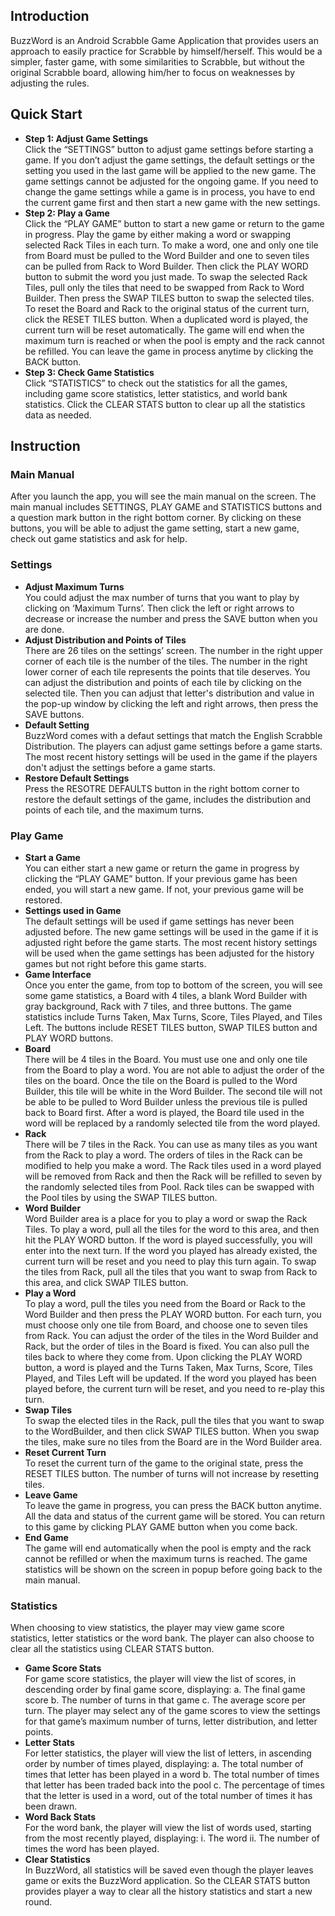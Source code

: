 ## Introduction

BuzzWord is an Android Scrabble Game Application that provides users an approach to easily practice for Scrabble by himself/herself. This would be a simpler, faster game, with some similarities to Scrabble, but without the original Scrabble board, allowing him/her to focus on weaknesses by adjusting the rules.

## Quick Start

* **Step 1: Adjust Game Settings** <br>
Click the “SETTINGS” button to adjust game settings before starting a game. If you don’t adjust the game settings, the default settings or the setting you used in the last game will be applied to the new game. The game settings cannot be adjusted for the ongoing game. If you need to change the game settings while a game is in process, you have to end the current game first and then start a new game with the new settings.
* **Step 2: Play a Game** <br>
Click the “PLAY GAME” button to start a new game or return to the game in progress. Play the game by either making a word or swapping selected Rack Tiles in each turn. To make a word, one and only one tile from Board must be pulled to the Word Builder and one to seven tiles can be pulled from Rack to Word Builder. Then click the PLAY WORD button to submit the word you just made. To swap the selected Rack Tiles, pull only the tiles that need to be swapped from Rack to Word Builder. Then press the SWAP TILES button to swap the selected tiles. To reset the Board and Rack to the original status of the current turn, click the RESET TILES button. When a duplicated word is played, the current turn will be reset automatically. The game will end when the maximum turn is reached or when the pool is empty and the rack cannot be refilled. You can leave the game in process anytime by clicking the BACK button.
* **Step 3: Check Game Statistics** <br>
Click “STATISTICS” to check out the statistics for all the games, including game score statistics, letter statistics, and world bank statistics. Click the CLEAR STATS button to clear up all the statistics data as needed.

## Instruction

### Main Manual

After you launch the app, you will see the main manual on the screen. The main manual includes SETTINGS, PLAY GAME and STATISTICS buttons and a question mark button in the right bottom corner. By clicking on these buttons, you will be able to adjust the game setting, start a new game, check out game statistics and ask for help.

### Settings

* **Adjust Maximum Turns**<br>
You could adjust the max number of turns that you want to play by clicking on ‘Maximum Turns’. Then click the left or right arrows to decrease or increase the number and press the SAVE button when you are done.
* **Adjust Distribution and Points of Tiles**<br>
There are 26 tiles on the settings’ screen. The number in the right upper corner of each tile is the number of the tiles. The number in the right lower corner of each tile represents the points that tile deserves. You can adjust the distribution and points of each tile by clicking on the selected tile. Then you can adjust that letter's distribution and value in the pop-up window by clicking the left and right arrows, then press the SAVE buttons.
* **Default Setting**<br>
BuzzWord comes with a defaut settings that match the English Scrabble Distribution. The players can adjust game settings before a game starts. The most recent history settings will be used in the game if the players don't adjust the settings before a game starts.
* **Restore Default Settings**<br>
Press the RESOTRE DEFAULTS button in the right bottom corner to restore the default settings of the game, includes the distribution and points of each tile, and the maximum turns.

### Play Game
* **Start a Game**<br>
You can either start a new game or return the game in progress by clicking the “PLAY GAME” button. If your previous game has been ended, you will start a new game. If not, your previous game will be restored.
* **Settings used in Game**<br>
The default settings will be used if game settings has never been adjusted before. The new game settings will be used in the game if it is adjusted right before the game starts. The most recent history settings will be used when the game settings has been adjusted for the history games but not right before this game starts.
* **Game Interface**<br>
Once you enter the game, from top to bottom of the screen, you will see some game statistics, a Board with 4 tiles, a blank Word Builder with gray background, Rack with 7 tiles, and three buttons. The game statistics include Turns Taken, Max Turns, Score, Tiles Played, and Tiles Left. The buttons include RESET TILES button, SWAP TILES button and PLAY WORD buttons.
* **Board**<br>
There will be 4 tiles in the Board. You must use one and only one tile from the Board to play a word. You are not able to adjust the order of the tiles on the board. Once the tile on the Board is pulled to the Word Builder, this tile will be white in the Word Builder. The second tile will not be able to be pulled to Word Builder unless the previous tile is pulled back to Board first. After a word is played, the Board tile used in the word will be replaced by a randomly selected tile from the word played.
* **Rack**<br>
There will be 7 tiles in the Rack. You can use as many tiles as you want from the Rack to play a word. The orders of tiles in the Rack can be modified to help you make a word. The Rack tiles used in a word played will be removed from Rack and then the Rack will be refilled to seven by the randomly selected tiles from Pool. Rack tiles can be swapped with the Pool tiles by using the SWAP TILES button.
* **Word Builder**<br>
Word Builder area is a place for you to play a word or swap the Rack Tiles. To play a word, pull all the tiles for the word to this area, and then hit the PLAY WORD button. If the word is played successfully, you will enter into the next turn. If the word you played has already existed, the current turn will be reset and you need to play this turn again. To swap the tiles from Rack, pull all the tiles that you want to swap from Rack to this area, and click SWAP TILES button.
* **Play a Word**<br>
To play a word, pull the tiles you need from the Board or Rack to the Word Builder and then press the PLAY WORD button. For each turn, you must choose only one tile from Board, and choose one to seven tiles from Rack. You can adjust the order of the tiles in the Word Builder and Rack, but the order of tiles in the Board is fixed. You can also pull the tiles back to where they come from. Upon clicking the PLAY WORD button, a word is played and the Turns Taken, Max Turns, Score, Tiles Played, and Tiles Left will be updated. If the word you played has been played before, the  current turn will be reset, and you need to re-play this turn.
* **Swap Tiles**<br>
To swap the elected tiles in the Rack, pull the tiles that you want to swap to the WordBuilder, and then click SWAP TILES button. When you swap the tiles, make sure no tiles from the Board are in the Word Builder area.
* **Reset Current Turn**<br>
To reset the current turn of the game to the original state, press the RESET TILES button. The number of turns will not increase by resetting tiles.
* **Leave Game**<br>
To leave the game in progress, you can press the BACK button anytime. All the data and status of the current game will be stored. You can return to this game by clicking PLAY GAME button when you come back.
* **End Game**<br>
The game will end automatically when the pool is empty and the rack cannot be refilled or when the maximum turns is reached. The game statistics will be shown on the screen in popup before going back to the main manual.

### Statistics

When choosing to view statistics, the player may view game score statistics, letter statistics or the word bank. The player can also choose to clear all the statistics using CLEAR STATS button.

* **Game Score Stats**<br>
For game score statistics, the player will view the list of scores, in descending order by final game score, displaying: a. The final game score b. The number of turns in that game c. The average score per turn. The player may select any of the game scores to view the settings for that game’s maximum number of turns, letter distribution, and letter points.
* **Letter Stats**<br>
For letter statistics, the player will view the list of letters, in ascending order by number of times played, displaying: a. The total number of times that letter has been played in a word b. The total number of times that letter has been traded back into the pool c. The percentage of times that the letter is used in a word, out of the total number of times it has been drawn.
* **Word Back Stats**<br>
For the word bank, the player will view the list of words used, starting from the most recently played, displaying: i. The word ii. The number of times the word has been played.
* **Clear Statistics**<br>
In BuzzWord, all statistics will be saved even though the player leaves game or exits the BuzzWord application. So the CLEAR STATS button provides player a way to clear all the history statistics and start a new round.

